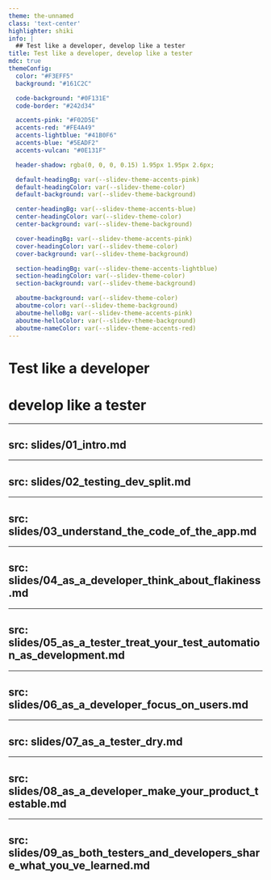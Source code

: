 ```yaml
---
theme: the-unnamed
class: 'text-center'
highlighter: shiki
info: |
  ## Test like a developer, develop like a tester
title: Test like a developer, develop like a tester
mdc: true
themeConfig:
  color: "#F3EFF5"
  background: "#161C2C"

  code-background: "#0F131E"
  code-border: "#242d34"

  accents-pink: "#F02D5E"
  accents-red: "#FE4A49"
  accents-lightblue: "#41B0F6"
  accents-blue: "#5EADF2"
  accents-vulcan: "#0E131F"

  header-shadow: rgba(0, 0, 0, 0.15) 1.95px 1.95px 2.6px;

  default-headingBg: var(--slidev-theme-accents-pink)
  default-headingColor: var(--slidev-theme-color)
  default-background: var(--slidev-theme-background)

  center-headingBg: var(--slidev-theme-accents-blue)
  center-headingColor: var(--slidev-theme-color)
  center-background: var(--slidev-theme-background)

  cover-headingBg: var(--slidev-theme-accents-pink)
  cover-headingColor: var(--slidev-theme-color)
  cover-background: var(--slidev-theme-background)

  section-headingBg: var(--slidev-theme-accents-lightblue)
  section-headingColor: var(--slidev-theme-color)
  section-background: var(--slidev-theme-background)

  aboutme-background: var(--slidev-theme-color)
  aboutme-color: var(--slidev-theme-background)
  aboutme-helloBg: var(--slidev-theme-accents-pink)
  aboutme-helloColor: var(--slidev-theme-background)
  aboutme-nameColor: var(--slidev-theme-accents-red)
---
```


# Test like a developer
# develop like a tester

<!--
- my name is Filip, I currently work as DevRel at Replay.io
- spent almost a decade at various positions in testing
- as a tester,  I spent my day writing test automation, talking to devs, manually testing, writing down notes, docs and performimg to my best abilities as a tester.
-  I also liked playing the developer role, mostly during my spare time
- I spent my evenings working on my homepage, creating and enhancing applications to test on my testing workshops, and dealing with all the developer stuff like bundlers, frameworks, css, databases, APIs and so on
- Basically, I spend a lot of time on **both tester and developer chair**. And this got me thinking. What’s going on with these two groups of people?
-->

---
src: slides/01_intro.md
---

---
src: slides/02_testing_dev_split.md
---

---
src: slides/03_understand_the_code_of_the_app.md
---

---
src: slides/04_as_a_developer_think_about_flakiness.md
---

---
src: slides/05_as_a_tester_treat_your_test_automation_as_development.md
---

---
src: slides/06_as_a_developer_focus_on_users.md
---

---
src: slides/07_as_a_tester_dry.md
---

---
src: slides/08_as_a_developer_make_your_product_testable.md
---

---
src: slides/09_as_both_testers_and_developers_share_what_you_ve_learned.md
---
